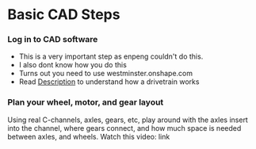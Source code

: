 # Basic CAD Steps
### Log in to CAD software
- This is a very important step as enpeng couldn't do this.
- I also dont know how you do this
- Turns out you need to use westminster.onshape.com
- Read [Description](Description.md) to understand how a drivetrain works

### Plan your wheel, motor, and gear layout
Using real C-channels, axles, gears, etc, play around with the axles insert into the channel, where gears connect, and how much space is needed between axles, and wheels.
Watch this video: link

